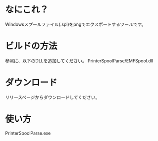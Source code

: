 # なにこれ？
Windowsスプールファイル(.spl)をpngでエクスポートするツールです。

# ビルドの方法
参照に、以下のDLLを追加してください。
PrinterSpoolParse/EMFSpool.dll

# ダウンロード
リリースページからダウンロードしてください。

# 使い方
PrinterSpoolParse.exe